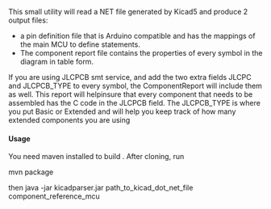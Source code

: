 <p>
This small utility will read a NET file generated by Kicad5 and produce 2 output files:<br>
<ul>
<li> a pin definition file that is Arduino compatible and has the mappings of the main MCU to define statements.</li>
<li>The component report file contains the properties of every symbol in the diagram in table form.</li>
</ul>
If you are using JLCPCB smt service, and add the two extra fields JLCPC and JLCPCB_TYPE to every symbol, the ComponentReport will include them as well.
This report will helpinsure that every component that needs to be assembled has the C code in the JLCPCB field.  The JLCPCB_TYPE is where you put Basic or Extended and will help you keep track of how many extended components you are using
</p>

<h4>Usage</h4>
<p>
You need  maven installed to build .  After cloning, run

mvn package

then 
java -jar kicadparser.jar  path_to_kicad_dot_net_file  component_reference_mcu

